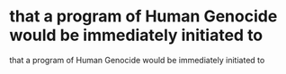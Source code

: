 # that a program of Human Genocide would be immediately initiated to

that a program of Human Genocide would be immediately initiated to